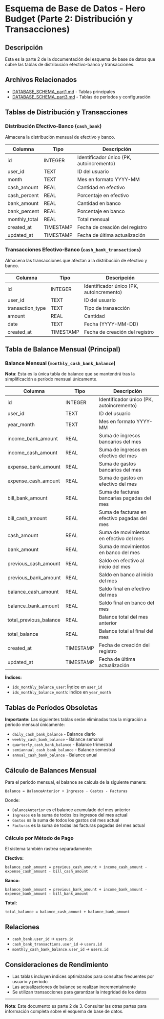 # Esquema de Base de Datos - Hero Budget (Parte 2: Distribución y Transacciones)

## Descripción

Esta es la parte 2 de la documentación del esquema de base de datos que cubre las tablas de distribución efectivo-banco y transacciones.

## Archivos Relacionados

- [DATABASE_SCHEMA_part1.md](DATABASE_SCHEMA_part1.md) - Tablas principales
- [DATABASE_SCHEMA_part3.md](DATABASE_SCHEMA_part3.md) - Tablas de períodos y configuración

## Tablas de Distribución y Transacciones

### Distribución Efectivo-Banco (`cash_bank`)

Almacena la distribución mensual de efectivo y banco.

| Columna | Tipo | Descripción |
| ------- | ---- | ----------- |
| id | INTEGER | Identificador único (PK, autoincremento) |
| user_id | TEXT | ID del usuario |
| month | TEXT | Mes en formato YYYY-MM |
| cash_amount | REAL | Cantidad en efectivo |
| cash_percent | REAL | Porcentaje en efectivo |
| bank_amount | REAL | Cantidad en banco |
| bank_percent | REAL | Porcentaje en banco |
| monthly_total | REAL | Total mensual |
| created_at | TIMESTAMP | Fecha de creación del registro |
| updated_at | TIMESTAMP | Fecha de última actualización |

### Transacciones Efectivo-Banco (`cash_bank_transactions`)

Almacena las transacciones que afectan a la distribución de efectivo y banco.

| Columna | Tipo | Descripción |
| ------- | ---- | ----------- |
| id | INTEGER | Identificador único (PK, autoincremento) |
| user_id | TEXT | ID del usuario |
| transaction_type | TEXT | Tipo de transacción |
| amount | REAL | Cantidad |
| date | TEXT | Fecha (YYYY-MM-DD) |
| created_at | TIMESTAMP | Fecha de creación del registro |

## Tabla de Balance Mensual (Principal)

### Balance Mensual (`monthly_cash_bank_balance`)

**Nota:** Esta es la única tabla de balance que se mantendrá tras la simplificación a período mensual únicamente.

| Columna | Tipo | Descripción |
| ------- | ---- | ----------- |
| id | INTEGER | Identificador único (PK, autoincremento) |
| user_id | TEXT | ID del usuario |
| year_month | TEXT | Mes en formato YYYY-MM |
| income_bank_amount | REAL | Suma de ingresos bancarios del mes |
| income_cash_amount | REAL | Suma de ingresos en efectivo del mes |
| expense_bank_amount | REAL | Suma de gastos bancarios del mes |
| expense_cash_amount | REAL | Suma de gastos en efectivo del mes |
| bill_bank_amount | REAL | Suma de facturas bancarias pagadas del mes |
| bill_cash_amount | REAL | Suma de facturas en efectivo pagadas del mes |
| cash_amount | REAL | Suma de movimientos en efectivo del mes |
| bank_amount | REAL | Suma de movimientos en banco del mes |
| previous_cash_amount | REAL | Saldo en efectivo al inicio del mes |
| previous_bank_amount | REAL | Saldo en banco al inicio del mes |
| balance_cash_amount | REAL | Saldo final en efectivo del mes |
| balance_bank_amount | REAL | Saldo final en banco del mes |
| total_previous_balance | REAL | Balance total del mes anterior |
| total_balance | REAL | Balance total al final del mes |
| created_at | TIMESTAMP | Fecha de creación del registro |
| updated_at | TIMESTAMP | Fecha de última actualización |

**Índices:**
- `idx_monthly_balance_user`: Índice en `user_id`
- `idx_monthly_balance_month`: Índice en `year_month`

## Tablas de Períodos Obsoletas

**Importante:** Las siguientes tablas serán eliminadas tras la migración a período mensual únicamente:

- `daily_cash_bank_balance` - Balance diario
- `weekly_cash_bank_balance` - Balance semanal  
- `quarterly_cash_bank_balance` - Balance trimestral
- `semiannual_cash_bank_balance` - Balance semestral
- `annual_cash_bank_balance` - Balance anual

## Cálculo de Balances Mensual

Para el período mensual, el balance se calcula de la siguiente manera:

```
Balance = BalanceAnterior + Ingresos - Gastos - Facturas
```

Donde:
- `BalanceAnterior` es el balance acumulado del mes anterior
- `Ingresos` es la suma de todos los ingresos del mes actual
- `Gastos` es la suma de todos los gastos del mes actual
- `Facturas` es la suma de todas las facturas pagadas del mes actual

### Cálculo por Método de Pago

El sistema también rastrea separadamente:

**Efectivo:**
```
balance_cash_amount = previous_cash_amount + income_cash_amount - expense_cash_amount - bill_cash_amount
```

**Banco:**
```
balance_bank_amount = previous_bank_amount + income_bank_amount - expense_bank_amount - bill_bank_amount
```

**Total:**
```
total_balance = balance_cash_amount + balance_bank_amount
```

## Relaciones

- `cash_bank.user_id` → `users.id`
- `cash_bank_transactions.user_id` → `users.id`
- `monthly_cash_bank_balance.user_id` → `users.id`

## Consideraciones de Rendimiento

- Las tablas incluyen índices optimizados para consultas frecuentes por usuario y período
- Las actualizaciones de balance se realizan incrementalmente
- Se utilizan transacciones para garantizar la integridad de los datos

---
**Nota:** Este documento es parte 2 de 3. Consultar las otras partes para información completa sobre el esquema de base de datos. 